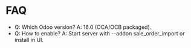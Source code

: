 # FAQ

- Q: Which Odoo version? A: 16.0 (OCA/OCB packaged).
- Q: How to enable? A: Start server with --addon sale_order_import or install in UI.
